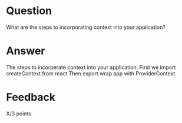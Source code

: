# Question

What are the steps to incorporating context into your application?

# Answer
The steps to incorperate context into your application. 
First we import createContext from react
Then export 
wrap app with ProviderContext

# Feedback

X/3 points
